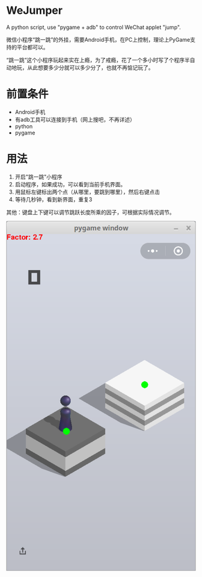 # WeJumper
A python script, use "pygame + adb" to control WeChat applet "jump".

微信小程序“跳一跳”的外挂，需要Android手机，在PC上控制，理论上PyGame支持的平台都可以。

“跳一跳”这个小程序玩起来实在上瘾，为了戒瘾，花了一个多小时写了个程序半自动地玩，从此想要多少分就可以多少分了，也就不再惦记玩了。


# 前置条件
* Android手机
* 有adb工具可以连接到手机（网上搜吧，不再详述）
* python
* pygame

# 用法
1. 开启"跳一跳"小程序
2. 启动程序，如果成功，可以看到当前手机界面。
3. 用鼠标左键标出两个点（从哪里，要跳到哪里），然后右键点击
4. 等待几秒钟，看到新界面，重复3

其他：键盘上下键可以调节跳跃长度所乘的因子，可根据实际情况调节。


![UI](ui.png?raw=true "界面")

